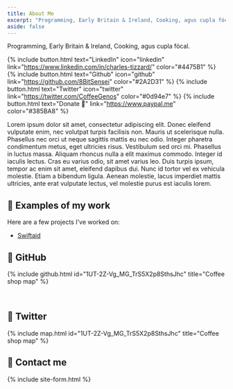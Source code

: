 ```yaml
---
title: About Me
excerpt: "Programming, Early Britain & Ireland, Cooking, agus cupla fócal."
aside: false
---
```


Programming, Early Britain & Ireland, Cooking, agus cupla fócal.

{% include button.html text="LinkedIn" icon="linkedin" link="https://www.linkedin.com/in/charles-tizzard/" color="#4475B1" %} {% include button.html text="Github" icon="github" link="https://github.com/8BitSensei" color="#2A2D31" %} {% include button.html text="Twitter" icon="twitter" link="https://twitter.com/CoffeeGenos" color="#0d94e7" %} {% include button.html text="Donate 💸" link="https://www.paypal.me" color="#385BA8" %}

Lorem ipsum dolor sit amet, consectetur adipiscing elit. Donec eleifend vulputate enim, nec volutpat turpis facilisis non. Mauris ut scelerisque nulla. Phasellus nec orci ut neque sagittis mattis eu nec odio. Integer pharetra condimentum metus, eget ultricies risus. Vestibulum sed orci mi. Phasellus in luctus massa. Aliquam rhoncus nulla a elit maximus commodo. Integer id iaculis lectus. Cras eu varius odio, sit amet varius leo. Duis turpis ipsum, tempor ac enim sit amet, eleifend dapibus dui. Nunc id tortor vel ex vehicula molestie. Etiam a bibendum ligula. Aenean molestie, lacus imperdiet mattis ultricies, ante erat vulputate lectus, vel molestie purus est iaculis lorem.

## 🔧 Examples of my work

Here are a few projects I've worked on:

- [Swiftaid](https://swiftaid.co.uk/)


## 🐙 GitHub

{% include github.html id="1UT-2Z-Vg_MG_TrS5X2p8SthsJhc" title="Coffee shop map" %}

&nbsp;
## 📢 Twitter

{% include map.html id="1UT-2Z-Vg_MG_TrS5X2p8SthsJhc" title="Coffee shop map" %}

## 💌 Contact me

{% include site-form.html %}
